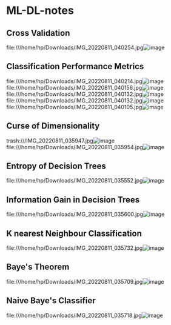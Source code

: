 # ML-DL-notes
## Cross Validation
file:///home/hp/Downloads/IMG_20220811_040254.jpg![image](https://user-images.githubusercontent.com/93143005/184499101-15ae6bd5-f9d6-47a4-bef5-28601b038344.png)
## Classification Performance Metrics
file:///home/hp/Downloads/IMG_20220811_040214.jpg![image](https://user-images.githubusercontent.com/93143005/184499148-bcabfecf-9491-43b3-8a6d-fcb12d9bdce8.png)
file:///home/hp/Downloads/IMG_20220811_040156.jpg![image](https://user-images.githubusercontent.com/93143005/184499159-dedee7a2-d78a-48ea-aede-2e62448fb5b6.png)
file:///home/hp/Downloads/IMG_20220811_040132.jpg![image](https://user-images.githubusercontent.com/93143005/184499165-de0c2e62-6127-49ec-94c8-e807d0555af6.png)
file:///home/hp/Downloads/IMG_20220811_040132.jpg![image](https://user-images.githubusercontent.com/93143005/184499180-521d6432-51a6-42ae-88c7-e6546241403d.png)
file:///home/hp/Downloads/IMG_20220811_040105.jpg![image](https://user-images.githubusercontent.com/93143005/184499186-adff1200-f764-4563-ade8-06262b2c8e9d.png)

## Curse of Dimensionality
trash:///IMG_20220811_035947.jpg![image](https://user-images.githubusercontent.com/93143005/184499386-5f6c00e0-0403-4ee4-8f20-4602d62023ad.png)
file:///home/hp/Downloads/IMG_20220811_035954.jpg![image](https://user-images.githubusercontent.com/93143005/184499422-9f8343c6-42d6-4faa-8276-96cb65d8ab27.png)

## Entropy of Decision Trees
file:///home/hp/Downloads/IMG_20220811_035552.jpg![image](https://user-images.githubusercontent.com/93143005/184523022-c562e3f8-9e0b-4cda-b57c-131722840dec.png)
## Information Gain in Decision Trees
file:///home/hp/Downloads/IMG_20220811_035600.jpg![image](https://user-images.githubusercontent.com/93143005/184523031-44039e70-8825-471d-84d3-c865774c1a26.png)
## K nearest Neighbour Classification
file:///home/hp/Downloads/IMG_20220811_035732.jpg![image](https://user-images.githubusercontent.com/93143005/184802300-6f643e57-d33d-43d8-8a10-2cc55fcee4f2.png)
## Baye's Theorem
file:///home/hp/Downloads/IMG_20220811_035709.jpg![image](https://user-images.githubusercontent.com/93143005/184802663-be96dd8a-1772-435e-a8a9-da270e1ede18.png)
## Naive Baye's Classifier
file:///home/hp/Downloads/IMG_20220811_035718.jpg![image](https://user-images.githubusercontent.com/93143005/184802768-8ec48ab2-a746-46c1-b510-253da44283d4.png)
